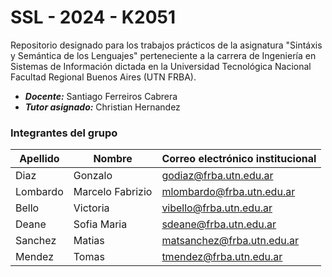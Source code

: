 # SSL - 2024 - K2051

Repositorio designado para los trabajos prácticos de la asignatura "Sintáxis y Semántica de los Lenguajes" perteneciente a la carrera de Ingeniería en Sistemas de Información dictada en la Universidad Tecnológica Nacional Facultad Regional Buenos Aires (UTN FRBA).

- **_Docente:_** Santiago Ferreiros Cabrera
- **_Tutor asignado:_** Christian Hernandez

### Integrantes del grupo

| Apellido | Nombre           | Correo electrónico institucional |
| -------- | ---------------- | -------------------------------- |
| Diaz     | Gonzalo          | godiaz@frba.utn.edu.ar           |
| Lombardo | Marcelo Fabrizio | mlombardo@frba.utn.edu.ar        |
| Bello    | Victoria         | vibello@frba.utn.edu.ar          |
| Deane    | Sofia Maria      | sdeane@frba.utn.edu.ar           |
| Sanchez  | Matias           | matsanchez@frba.utn.edu.ar       |
| Mendez   | Tomas            | tmendez@frba.utn.edu.ar          |
